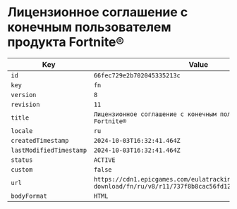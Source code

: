 # Лицензионное соглашение с конечным пользователем продукта Fortnite®

| Key | Value |
| --- | ----- |
| `id` | `66fec729e2b702045335213c` |
| `key` | `fn` |
| `version` | `8` |
| `revision` | `11` |
| `title` | `Лицензионное соглашение с конечным пользователем продукта Fortnite®` |
| `locale` | `ru` |
| `createdTimestamp` | `2024-10-03T16:32:41.464Z` |
| `lastModifiedTimestamp` | `2024-10-03T16:32:41.464Z` |
| `status` | `ACTIVE` |
| `custom` | `false` |
| `url` | `https://cdn1.epicgames.com/eulatracking-download/fn/ru/v8/r11/737f8b8cac56fd12825244ba45980488.pdf` |
| `bodyFormat` | `HTML` |
